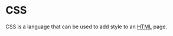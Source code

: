         
# CSS

CSS is a language that can be used to add style to an [HTML](/wiki/HTML) page.
    
    
    
    
    
    
    